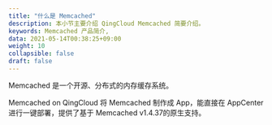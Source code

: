 ```yaml
---
title: "什么是 Memcached"
description: 本小节主要介绍 QingCloud Memcached 简要介绍。 
keywords: Memcached 产品简介, 
data: 2021-05-14T00:38:25+09:00
weight: 10
collapsible: false
draft: false
---
```




Memcached 是一个开源、分布式的内存缓存系统。

Memcached on QingCloud 将 Memcached 制作成 App，能直接在 AppCenter 进行一键部署，提供了基于 Memcached v1.4.37的原生支持。
